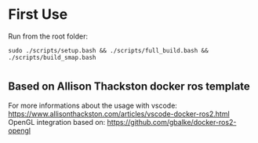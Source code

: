 # First Use

Run from the root folder:

`sudo ./scripts/setup.bash && ./scripts/full_build.bash && ./scripts/build_smap.bash`

#

## Based on Allison Thackston docker ros template
For more informations about the usage with vscode:
https://www.allisonthackston.com/articles/vscode-docker-ros2.html
OpenGL integration based on: https://github.com/gbalke/docker-ros2-opengl

